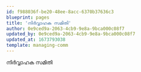 ```yaml
---
id: f988036f-be20-48ee-8acc-6370b37636c3
blueprint: pages
title: 'നിർവ്വാഹക സമിതി'
author: 0e9ced9a-2063-4cb9-9e8a-9bca000c08f7
updated_by: 0e9ced9a-2063-4cb9-9e8a-9bca000c08f7
updated_at: 1673793038
template: managing-comm
---
```

നിർവ്വാഹക സമിതി
